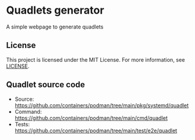# Quadlets generator

A simple webpage to generate quadlets

## License

This project is licensed under the MIT License. For more information, see [LICENSE](./LICENSE).

## Quadlet source code

- Source: <https://github.com/containers/podman/tree/main/pkg/systemd/quadlet>
- Command: <https://github.com/containers/podman/tree/main/cmd/quadlet>
- Tests: <https://github.com/containers/podman/tree/main/test/e2e/quadlet>
